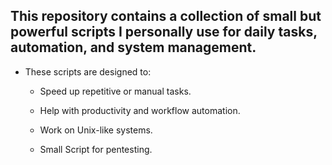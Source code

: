 ## This repository contains a collection of small but powerful scripts I personally use for daily tasks, automation, and system management. 

- These scripts are designed to:

	- Speed up repetitive or manual tasks.

	- Help with productivity and workflow automation.

	- Work on Unix-like systems.
	
	- Small Script for pentesting.

